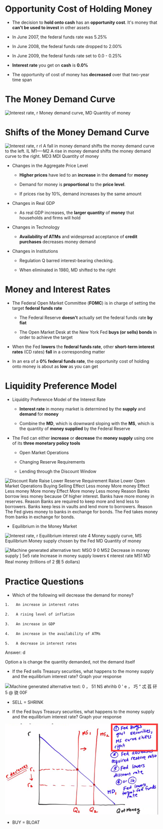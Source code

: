 # Opportunity Cost of Holding Money

  -   The decision to **hold onto cash** has an **opportunity cost**.
      It's money that **can't be used to invest** in other assets

  -   In June 2007, the federal funds rate was 5.25%

  -   In June 2008, the federal funds rate dropped to 2.00%

  -   In June 2009, the federal funds rate set to 0.0 - 0.25%

  -   **Interest rate** you get on **cash** is **0.0%**

  -   The opportunity of cost of money has **decreased** over that
      two-year time span

# The Money Demand Curve

  ![Interest rate, r Money demand curve, MD Quantity of money
  ](./media/image67.png)

# Shifts of the Money Demand Curve 

  ![Interest rate, r rl A fall in money demand shifts the money demand
  curve to the left. IL M1—-M2 A rise in money demand shifts the money
  demand curve to the right. MD3 MDI Quantity of money
  ](./media/image68.png)

  -   Changes in the Aggregate Price Level
    
      -   **Higher prices** have led to an **increase** in the
          **demand** for **money**
    
      -   Demand for money is **proportional** to the **price level**.
    
      -   If prices rise by 10%, demand increases by the same amount

  -   Changes in Real GDP
    
      -   As real GDP increases, the **larger quantity** of **money**
          that households and firms will hold

  -   Changes in Technology
    
      -   **Availability of ATMs** and widespread acceptance of **credit
          purchases** decreases money demand

  -   Changes in Institutions
    
      -   Regulation Q barred interest-bearing checking.
    
      -   When eliminated in 1980, MD shifted to the right

# Money and Interest Rates

  -   The Federal Open Market Committee (**FOMC**) is in charge of
      setting the target **federal funds rate**
    
      -   The Federal Reserve **doesn't** actually set the federal funds
          rate **by fiat**
    
      -   The Open Market Desk at the New York Fed **buys (or sells)
          bonds** in order to achieve the target

  -   When the Fed **lowers** the **federal funds rate**, other
      **short-term interest rates** (CD rates) **fall** in a
      corresponding matter

  -   In an era of a **0% federal funds rate**, the opportunity cost of
      holding onto money is about as **low** as you can get

# Liquidity Preference Model

  -   Liquidity Preference Model of the Interest Rate
    
      -   **Interest rate** in money market is determined by the
          **supply** and **demand** for **money**
    
      -   Combine the **MD**, which is downward sloping with the **MS**,
          which is the quantity of **money supplied** by the Federal
          Reserve

  -   The Fed can either **increase** or **decrease** the **money
      supply** using one of its **three monetary policy tools**
    
      -   Open Market Operations
    
      -   Changing Reserve Requirements
    
      -   Lending through the Discount Window

![Discount Rate Raise Lower Reserve Requirement Raise Lower Open Market
Operations Buying Selling Effect Less money More money Effect Less money
More money Effect More money Less money Reason Banks borrow less money
because Of higher interest. Banks have more money in reserves. Reason
Banks are required to keep more and lend less to borrowers. Banks keep
less in vaults and lend more to borrowers. Reason The Fed gives money to
banks in exchange for bonds. The Fed takes money from banks in exchange
for bonds. ](./media/image69.png)

  -   Equilibrium in the Money Market

  ![Interest rate, r Equilibrium interest rate 4 Money supply curve, MS
  Equilibrium Money supply chosen by the Fed MD Quantity of money
  ](./media/image70.png)
  
  ![Machine generated alternative text: MSO 9 0 M52 Decrease in money
  supply \] 5e5 rate Increase in money supply lowers 《 nterest rate M51
  MD Real money (trillions of 2 佣 5 dollars) ](./media/image71.png)

# Practice Questions 

  -   Which of the following will decrease the demand for money?
    
    1.   An increase in interest rates
    
    2.   A rising level of inflation
    
    3.   An increase in GDP
    
    4.   An increase in the availability of ATMs
    
    5.   A decrease in interest rates

  Answer: d
  
  Option a is change the quantity demanded, not the demand itself

  -   If the Fed sells Treasury securities, what happens to the money
      supply and the equilibrium interest rate? Graph your response

  ![Machine generated alternative text: 0 ， 51 NS øhrihb 0 ' e ， 巧 “ 忒 萏
  矸 5 @ 骁 00F ](./media/image72.png)

  -   SELL = SHRINK

<!-- end list -->

  -   If the Fed buys Treasury securities, what happens to the money
      supply and the equilibrium interest rate? Graph your response

  ![Fe4 HS curve hFU Fe Fed GVâd.s ](./media/image73.png)

  -   BUY = BLOAT
